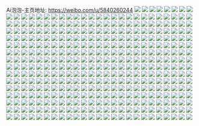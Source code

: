 Ai泡泡-主页地址: https://weibo.com/u/5840260244 
![](https://wx4.sinaimg.cn/mw2000/006nf8tSly1h8wlrrr74yj31mb2e1kjl.jpg) 
![](https://wx4.sinaimg.cn/mw2000/006nf8tSly1h8wlrtatrvj31rv2m8x6p.jpg) 
![](https://wx4.sinaimg.cn/mw2000/006nf8tSly1h8rzp11r2pj31o0280hdt.jpg) 
![](https://wx4.sinaimg.cn/mw2000/006nf8tSly1h8iraa8rf6j30wi1ychdt.jpg) 
![](https://wx4.sinaimg.cn/mw2000/006nf8tSly1h80bb6ttcaj31qk2beqv6.jpg) 
![](https://wx4.sinaimg.cn/mw2000/006nf8tSly1h80bb902njj31jp2294qq.jpg) 
![](https://wx4.sinaimg.cn/mw2000/006nf8tSly1h80bbc5yihj324n2u7npf.jpg) 
![](https://wx4.sinaimg.cn/mw2000/006nf8tSly1h80bb4vbxfj32112111ky.jpg) 
![](https://wx4.sinaimg.cn/mw2000/006nf8tSly1h7s2vwytl9j321i2qqnpe.jpg) 
![](https://wx4.sinaimg.cn/mw2000/006nf8tSly1h7s2vvz973j321m2q6kjm.jpg) 
![](https://wx4.sinaimg.cn/mw2000/006nf8tSly1h7s2vxhpn5j319t1n6kdc.jpg) 
![](https://wx4.sinaimg.cn/mw2000/006nf8tSly1h7s2vz5eajj324p2u9e82.jpg) 
![](https://wx4.sinaimg.cn/mw2000/006nf8tSly1h7ou1ldwg4j31yg2mkb2a.jpg) 
![](https://wx4.sinaimg.cn/mw2000/006nf8tSly1h7ou1mfrs5j31wm2jihdu.jpg) 
![](https://wx4.sinaimg.cn/mw2000/006nf8tSly1h76etsnmm4j323z2uqdri.jpg) 
![](https://wx4.sinaimg.cn/mw2000/006nf8tSly1h76ettixgpj322n2sgqaz.jpg) 
![](https://wx4.sinaimg.cn/mw2000/006nf8tSly1h76etrkragj32532vu1kz.jpg) 
![](https://wx4.sinaimg.cn/mw2000/006nf8tSly1h76etv7rcej32by33snpd.jpg) 
![](https://wx4.sinaimg.cn/mw2000/006nf8tSly1h76etwujtsj31o0280aiw.jpg) 
![](https://wx4.sinaimg.cn/mw2000/006nf8tSly1h76etxwksfj324m2vx7fo.jpg) 
![](https://wx4.sinaimg.cn/mw2000/006nf8tSly1h76etyll66j31oy286do5.jpg) 
![](https://wx4.sinaimg.cn/mw2000/006nf8tSly1h76eu08gtdj32c034lkjl.jpg) 
![](https://wx4.sinaimg.cn/mw2000/006nf8tSly1h6kdw79qluj31x42k5npd.jpg) 
![](https://wx4.sinaimg.cn/mw2000/006nf8tSly1h6kdw6ljx4j32052o7npd.jpg) 
![](https://wx4.sinaimg.cn/mw2000/006nf8tSly1h6c01neszaj31v82hnhdu.jpg) 
![](https://wx4.sinaimg.cn/mw2000/006nf8tSly1h6c01qa4e1j32152q54qr.jpg) 
![](https://wx4.sinaimg.cn/mw2000/006nf8tSly1h6c01swtscj327o2y8q9y.jpg) 
![](https://wx4.sinaimg.cn/mw2000/006nf8tSly1h6c01rwmo5j31r82cuajf.jpg) 
![](https://wx4.sinaimg.cn/mw2000/006nf8tSly1h6c01o9pzvj32c02c07wi.jpg) 
![](https://wx4.sinaimg.cn/mw2000/006nf8tSly1h6apgnc8mcj324w2uie83.jpg) 
![](https://wx4.sinaimg.cn/mw2000/006nf8tSly1h6apgqpwkxj32c0340x6r.jpg) 
![](https://wx4.sinaimg.cn/mw2000/006nf8tSly1h6apgsav2yj31xw2l7npe.jpg) 
![](https://wx4.sinaimg.cn/mw2000/006nf8tSly1h6apguobzyj31n626wqv5.jpg) 
![](https://wx4.sinaimg.cn/mw2000/006nf8tSly1h6apgvlg0pj31vm2i6dnh.jpg) 
![](https://wx4.sinaimg.cn/mw2000/006nf8tSly1h631sg889xj31oi28oe81.jpg) 
![](https://wx4.sinaimg.cn/mw2000/006nf8tSly1h631shdaluj31es1vpnob.jpg) 
![](https://wx4.sinaimg.cn/mw2000/006nf8tSly1h631siriukj31fz1xb7wh.jpg) 
![](https://wx4.sinaimg.cn/mw2000/006nf8tSly1h631sjwrm2j30wm16yk36.jpg) 
![](https://wx4.sinaimg.cn/mw2000/006nf8tSly1h631skw61qj311p1dntoj.jpg) 
![](https://wx4.sinaimg.cn/mw2000/006nf8tSly1h631slm6qhj31da1swnnn.jpg) 
![](https://wx4.sinaimg.cn/mw2000/006nf8tSly1h5tbcppq35j327d2xs1ky.jpg) 
![](https://wx4.sinaimg.cn/mw2000/006nf8tSly1h5tbcrxsrbj32472tmx6p.jpg) 
![](https://wx4.sinaimg.cn/mw2000/006nf8tSly1h5tbcnccu0j31m625j4qp.jpg) 
![](https://wx4.sinaimg.cn/mw2000/006nf8tSly1h5tbctim0sj31x52l4b29.jpg) 
![](https://wx4.sinaimg.cn/mw2000/006nf8tSly1h5tbdmh8b7j30wi0t6483.jpg) 
![](https://wx4.sinaimg.cn/mw2000/006nf8tSly1h5tbcuxsutj31my27a1kx.jpg) 
![](https://wx4.sinaimg.cn/mw2000/006nf8tSly1h5tbde7tczj31yq2mb7wk.jpg) 
![](https://wx4.sinaimg.cn/mw2000/006nf8tSly1h5tbdidlutj32c03407wj.jpg) 
![](https://wx4.sinaimg.cn/mw2000/006nf8tSly1h5tbdlovanj31wa2jl7wi.jpg) 
![](https://wx4.sinaimg.cn/mw2000/006nf8tSly1h5mhg21hpwj31l424gqv5.jpg) 
![](https://wx4.sinaimg.cn/mw2000/006nf8tSly1h5mhg39kezj31hg1zahdt.jpg) 
![](https://wx4.sinaimg.cn/mw2000/006nf8tSly1h5mhg4ek7tj31p229fx6p.jpg) 
![](https://wx4.sinaimg.cn/mw2000/006nf8tSly1h5mhg89l6pj31mh25z4qq.jpg) 
![](https://wx4.sinaimg.cn/mw2000/006nf8tSly1h5mhg979b5j31bc1r44pu.jpg) 
![](https://wx4.sinaimg.cn/mw2000/006nf8tSly1h5mhg0lbyjj31ke2374qp.jpg) 
![](https://wx4.sinaimg.cn/mw2000/006nf8tSly1h51npxduclj324o2u7npf.jpg) 
![](https://wx4.sinaimg.cn/mw2000/006nf8tSly1h51npyu24sj32812ype83.jpg) 
![](https://wx4.sinaimg.cn/mw2000/006nf8tSly1h51npzl2v3j32c03401ky.jpg) 
![](https://wx4.sinaimg.cn/mw2000/006nf8tSly1h51nq0iza0j326j2wpe82.jpg) 
![](https://wx4.sinaimg.cn/mw2000/006nf8tSly1h51nq14xf5j31qf2b8e81.jpg) 
![](https://wx4.sinaimg.cn/mw2000/006nf8tSly1h51nq5y935j30ty13ydoh.jpg) 
![](https://wx4.sinaimg.cn/mw2000/006nf8tSly1h51npvp1emj32au340x6t.jpg) 
![](https://wx4.sinaimg.cn/mw2000/006nf8tSly1h51nq2oww2j31gv1yhe81.jpg) 
![](https://wx4.sinaimg.cn/mw2000/006nf8tSly1h51nq54j23j31zi2ot7wk.jpg) 
![](https://wx4.sinaimg.cn/mw2000/006nf8tSly1h4w9enayxbj31k122qh45.jpg) 
![](https://wx4.sinaimg.cn/mw2000/006nf8tSly1h4w9eo03yoj31nf278qv5.jpg) 
![](https://wx4.sinaimg.cn/mw2000/006nf8tSly1h4w9emw3oxj30l20s3doa.jpg) 
![](https://wx4.sinaimg.cn/mw2000/006nf8tSly1h4w9eove6mj31nh27b1ky.jpg) 
![](https://wx4.sinaimg.cn/mw2000/006nf8tSly1h4w9epx4fxj31li24ox6p.jpg) 
![](https://wx4.sinaimg.cn/mw2000/006nf8tSly1h4w9eqmvlaj31sc2dse81.jpg) 
![](https://wx4.sinaimg.cn/mw2000/006nf8tSly1h4pg38vv1zj31o0280x6q.jpg) 
![](https://wx4.sinaimg.cn/mw2000/006nf8tSly1h4mnqz9rqtj321s2qd4qr.jpg) 
![](https://wx4.sinaimg.cn/mw2000/006nf8tSly1h4mnr2gg16j31y02lcnpf.jpg) 
![](https://wx4.sinaimg.cn/mw2000/006nf8tSly1h4mnr6pi7vj323e2sj4qs.jpg) 
![](https://wx4.sinaimg.cn/mw2000/006nf8tSly1h4mnr8ysalj31ry2d91ky.jpg) 
![](https://wx4.sinaimg.cn/mw2000/006nf8tSly1h4g2718gyqj31mk262x6p.jpg) 
![](https://wx4.sinaimg.cn/mw2000/006nf8tSly1h45i5q0eifj31wm2jib2a.jpg) 
![](https://wx4.sinaimg.cn/mw2000/006nf8tSly1h3si2c1561j31ws2jpx6q.jpg) 
![](https://wx4.sinaimg.cn/mw2000/006nf8tSly1h3si2dj6n7j31wh2jbu0y.jpg) 
![](https://wx4.sinaimg.cn/mw2000/006nf8tSly1h3si2eog57j31q02aoe82.jpg) 
![](https://wx4.sinaimg.cn/mw2000/006nf8tSly1h3p5p33vqij316o1kw7wh.jpg) 
![](https://wx4.sinaimg.cn/mw2000/006nf8tSly1h3p5p414a5j316o1kwb0u.jpg) 
![](https://wx4.sinaimg.cn/mw2000/006nf8tSly1h2fz7gp54jj31sc2ds7wi.jpg) 
![](https://wx4.sinaimg.cn/mw2000/006nf8tSly1h2fz7fprmdj31ym2m51ky.jpg) 
![](https://wx4.sinaimg.cn/mw2000/006nf8tSly1h2fz7hwy0aj31xb2kfx6q.jpg) 
![](https://wx4.sinaimg.cn/mw2000/006nf8tSly1h2fz7k4mpzj31z32msnpe.jpg) 
![](https://wx4.sinaimg.cn/mw2000/006nf8tSly1h2fz7npzdhj327d2xte82.jpg) 
![](https://wx4.sinaimg.cn/mw2000/006nf8tSly1h2fz7kmo7ij313z1hae5g.jpg) 
![](https://wx4.sinaimg.cn/mw2000/006nf8tSly1h2fz7l6df6j31at1qf7wh.jpg) 
![](https://wx4.sinaimg.cn/mw2000/006nf8tSly1h2fz7lzmbcj31yh2miqv6.jpg) 
![](https://wx4.sinaimg.cn/mw2000/006nf8tSly1h2fz7mun12j31py2ale82.jpg) 
![](https://wx4.sinaimg.cn/mw2000/006nf8tSly1h1vmy65grdj31uv2h6kjl.jpg) 
![](https://wx4.sinaimg.cn/mw2000/006nf8tSly1h1omi653pxj31mn2671kx.jpg) 
![](https://wx4.sinaimg.cn/mw2000/006nf8tSly1h1omi6ot0zj31ii20o1kx.jpg) 
![](https://wx4.sinaimg.cn/mw2000/006nf8tSly1h1omi79w1qj31jo2271kx.jpg) 
![](https://wx4.sinaimg.cn/mw2000/006nf8tSly1h1omi7wvvxj31mk2637wh.jpg) 
![](https://wx4.sinaimg.cn/mw2000/006nf8tSly1h13heejlndj31g61xle81.jpg) 
![](https://wx4.sinaimg.cn/mw2000/006nf8tSly1h13hedyjoej31if20jnpd.jpg) 
![](https://wx4.sinaimg.cn/mw2000/006nf8tSly1h13hef7266j31ru2d44qq.jpg) 
![](https://wx4.sinaimg.cn/mw2000/006nf8tSly1h13hefobf8j31i820akjl.jpg) 
![](https://wx4.sinaimg.cn/mw2000/006nf8tSly1h10j6rz611j317p1rr7wh.jpg) 
![](https://wx4.sinaimg.cn/mw2000/006nf8tSly1h10j6sj6w3j311t1efwul.jpg) 
![](https://wx4.sinaimg.cn/mw2000/006nf8tSly1h10j6t8ayjj31ic20gu0x.jpg) 
![](https://wx4.sinaimg.cn/mw2000/006nf8tSly1h0q4cxpxzsj32c0340qv7.jpg) 
![](https://wx4.sinaimg.cn/mw2000/006nf8tSly1h0pniwuturj30u0140wph.jpg) 
![](https://wx4.sinaimg.cn/mw2000/006nf8tSly1h09qvyiouwj31xd2khqv6.jpg) 
![](https://wx4.sinaimg.cn/mw2000/006nf8tSly1h09qvztgnbj31w72ix7wi.jpg) 
![](https://wx4.sinaimg.cn/mw2000/006nf8tSly1h09qw0v0gvj31yk2m3kjm.jpg) 
![](https://wx4.sinaimg.cn/mw2000/006nf8tSly1h09qw2og2bj31q82ayx6p.jpg) 
![](https://wx4.sinaimg.cn/mw2000/006nf8tSly1h09qvxf4m0j311u1eg4ed.jpg) 
![](https://wx4.sinaimg.cn/mw2000/006nf8tSly1h09qw3s2vgj315q1jnnjw.jpg) 
![](https://wx4.sinaimg.cn/mw2000/006nf8tSly1h09qw4uny6j31wp2jlb2a.jpg) 
![](https://wx4.sinaimg.cn/mw2000/006nf8tSly1h09qw5q8i2j31qy2bx1ky.jpg) 
![](https://wx4.sinaimg.cn/mw2000/006nf8tSly1h09qw6rx9bj321s21s1ky.jpg) 
![](https://wx4.sinaimg.cn/mw2000/006nf8tSly1h096nr12wfj31md25te82.jpg) 
![](https://wx4.sinaimg.cn/mw2000/006nf8tSly1h096nodu5nj31py2alu0y.jpg) 
![](https://wx4.sinaimg.cn/mw2000/006nf8tSly1gzeg4p9zujj31ke24okjm.jpg) 
![](https://wx4.sinaimg.cn/mw2000/006nf8tSly1gzeg4qwdu5j31vd2ht7wj.jpg) 
![](https://wx4.sinaimg.cn/mw2000/006nf8tSly1gzeg4okcj0j31dc1ttnpd.jpg) 
![](https://wx4.sinaimg.cn/mw2000/006nf8tSly1gzeg4rwuyij31t52evnpe.jpg) 
![](https://wx4.sinaimg.cn/mw2000/006nf8tSly1gzeg4zq6w1j304a04a0jm.jpg) 
![](https://wx4.sinaimg.cn/mw2000/006nf8tSly1gzeg4tnqzbj320q2oz4qr.jpg) 
![](https://wx4.sinaimg.cn/mw2000/006nf8tSly1gzeg4vnphgj31zm2obnpf.jpg) 
![](https://wx4.sinaimg.cn/mw2000/006nf8tSly1gzeg4xdb62j31yu2mgb2b.jpg) 
![](https://wx4.sinaimg.cn/mw2000/006nf8tSly1gzeg4ywubpj31o0280kjm.jpg) 
![](https://wx4.sinaimg.cn/mw2000/006nf8tSly1gyy89fli8bj31ig20lhdt.jpg) 
![](https://wx4.sinaimg.cn/mw2000/006nf8tSly1gyy89ggg96j31hf1z81ky.jpg) 
![](https://wx4.sinaimg.cn/mw2000/006nf8tSly1gyy89hsev3j31ze2nvkjn.jpg) 
![](https://wx4.sinaimg.cn/mw2000/006nf8tSly1gyy89evvcij31uq2fne82.jpg) 
![](https://wx4.sinaimg.cn/mw2000/006nf8tSly1gyrirtiy8cj31o728aqv6.jpg) 
![](https://wx4.sinaimg.cn/mw2000/006nf8tSly1gyrirvb0tdj31p529ju0y.jpg) 
![](https://wx4.sinaimg.cn/mw2000/006nf8tSly1gyrirrt204j315o1qie81.jpg) 
![](https://wx4.sinaimg.cn/mw2000/006nf8tSly1gyrirwfd4bj32c03401kz.jpg) 
![](https://wx4.sinaimg.cn/mw2000/006nf8tSly1gyfilayl2vj32c0340hdw.jpg) 
![](https://wx4.sinaimg.cn/mw2000/006nf8tSly1gyfilcyrx1j32c0340qv8.jpg) 
![](https://wx4.sinaimg.cn/mw2000/006nf8tSly1gyfildq4ubj30sg16oh67.jpg) 
![](https://wx4.sinaimg.cn/mw2000/006nf8tSly1gyfileofe4j31uv2j5hdu.jpg) 
![](https://wx4.sinaimg.cn/mw2000/006nf8tSly1gyfilfya73j32c0340hdv.jpg) 
![](https://wx4.sinaimg.cn/mw2000/006nf8tSly1gyfilgw9euj315o1yse81.jpg) 
![](https://wx4.sinaimg.cn/mw2000/006nf8tSly1gydlp2mgx0j320n2ovqv6.jpg) 
![](https://wx4.sinaimg.cn/mw2000/006nf8tSly1gydlp1ksh5j32c03404qs.jpg) 
![](https://wx4.sinaimg.cn/mw2000/006nf8tSly1gydlp3x4vjj32c0340x6r.jpg) 
![](https://wx4.sinaimg.cn/mw2000/006nf8tSly1gydlp6cx1wj32c0340u12.jpg) 
![](https://wx4.sinaimg.cn/mw2000/006nf8tSly1gydlp7d8yyj31qg2b9e82.jpg) 
![](https://wx4.sinaimg.cn/mw2000/006nf8tSly1gydlp8oom8j31nn27jb2a.jpg) 
![](https://wx4.sinaimg.cn/mw2000/006nf8tSly1gycfjhz0d2j31o0280x6p.jpg) 
![](https://wx4.sinaimg.cn/mw2000/006nf8tSly1gycfjkd5zbj31q22arhdu.jpg) 
![](https://wx4.sinaimg.cn/mw2000/006nf8tSly1gycfjltqw8j31av1qh1kx.jpg) 
![](https://wx4.sinaimg.cn/mw2000/006nf8tSly1gycfjn5ddcj321w2qix6p.jpg) 
![](https://wx4.sinaimg.cn/mw2000/006nf8tSly1gycfjs1a1pj30wi1yce81.jpg) 
![](https://wx4.sinaimg.cn/mw2000/006nf8tSly1gycfjfc88kj3257257kjl.jpg) 
![](https://wx4.sinaimg.cn/mw2000/006nf8tSly1gycfjp61cxj32c0340qv6.jpg) 
![](https://wx4.sinaimg.cn/mw2000/006nf8tSly1gycfjt5y6qj32192po4qq.jpg) 
![](https://wx4.sinaimg.cn/mw2000/006nf8tSly1gycfjv0r64j32c0340b2c.jpg) 
![](https://wx4.sinaimg.cn/mw2000/006nf8tSly1gx38x2dsvrj31zo2oix6p.jpg) 
![](https://wx4.sinaimg.cn/mw2000/006nf8tSly1gx38x49p87j31vg2j7qv6.jpg) 
![](https://wx4.sinaimg.cn/mw2000/006nf8tSly1gx38x5xxynj31yc2mvhdu.jpg) 
![](https://wx4.sinaimg.cn/mw2000/006nf8tSly1gx38x9off0j322q2spe82.jpg) 
![](https://wx4.sinaimg.cn/mw2000/006nf8tSly1gx38x82zixj324u2ugu0y.jpg) 
![](https://wx4.sinaimg.cn/mw2000/006nf8tSly1gx38xctadjj31ro2cu7wi.jpg) 
![](https://wx4.sinaimg.cn/mw2000/006nf8tSly1gx38xejamlj325s2wgu0y.jpg) 
![](https://wx4.sinaimg.cn/mw2000/006nf8tSly1gx38xi0q56j32042pmx6r.jpg) 
![](https://wx4.sinaimg.cn/mw2000/006nf8tSly1gx38xlrz3xj324s2vmu0z.jpg) 
![](https://wx4.sinaimg.cn/mw2000/006nf8tSly1gvx8ai466fj325o2vkkjn.jpg) 
![](https://wx4.sinaimg.cn/mw2000/006nf8tSly1gvurkhln2uj316a1kdkjl.jpg) 
![](https://wx4.sinaimg.cn/mw2000/006nf8tSly1gvurkie3ipj31ar1qcnpd.jpg) 
![](https://wx4.sinaimg.cn/mw2000/006nf8tSly1gvurkj97g4j31q92b0b2b.jpg) 
![](https://wx4.sinaimg.cn/mw2000/006nf8tSly1gvurkkfqeuj32c0340npf.jpg) 
![](https://wx4.sinaimg.cn/mw2000/006nf8tSly1gvurklat63j31fv1x54qq.jpg) 
![](https://wx4.sinaimg.cn/mw2000/006nf8tSly1gvurkh1vafj31vh2j6x6q.jpg) 
![](https://wx4.sinaimg.cn/mw2000/006nf8tSly1gvm5roa9qij62c0340hdv02.jpg) 
![](https://wx4.sinaimg.cn/mw2000/006nf8tSly1gvm5rj0i70j62be3404qr02.jpg) 
![](https://wx4.sinaimg.cn/mw2000/006nf8tSly1gvm5rqqastj61g51y81kx02.jpg) 
![](https://wx4.sinaimg.cn/mw2000/006nf8tSly1gvm5rsi2j1j31um2hkx6p.jpg) 
![](https://wx4.sinaimg.cn/mw2000/006nf8tSly1gvm5ruuo1bj62b0340kjm02.jpg) 
![](https://wx4.sinaimg.cn/mw2000/006nf8tSly1gvm5rxg22ij62c0340kjm02.jpg) 
![](https://wx4.sinaimg.cn/mw2000/006nf8tSly1gvm5ryz9w4j61e61vbty702.jpg) 
![](https://wx4.sinaimg.cn/mw2000/006nf8tSly1gvm5s0rod3j31v72ibu0x.jpg) 
![](https://wx4.sinaimg.cn/mw2000/006nf8tSly1gvm5s3pvh0j620z2q4kjm02.jpg) 
![](https://wx4.sinaimg.cn/mw2000/006nf8tSly1guplwldxccj61uf2g94qq02.jpg) 
![](https://wx4.sinaimg.cn/mw2000/006nf8tSly1guplwk7hkyj61sc2dsx6q02.jpg) 
![](https://wx4.sinaimg.cn/mw2000/006nf8tSly1guplwn0w45j61sc2dsu0y02.jpg) 
![](https://wx4.sinaimg.cn/mw2000/006nf8tSly1guplwot2swj62c0340npg02.jpg) 
![](https://wx4.sinaimg.cn/mw2000/006nf8tSly1guplwrgqnsj62c0340kjo02.jpg) 
![](https://wx4.sinaimg.cn/mw2000/006nf8tSly1guplwu19uaj62c03404qs02.jpg) 
![](https://wx4.sinaimg.cn/mw2000/006nf8tSly1guplwvjqo5j63402c0hdw02.jpg) 
![](https://wx4.sinaimg.cn/mw2000/006nf8tSly1guplwwq3qyj62c02c04qr02.jpg) 
![](https://wx4.sinaimg.cn/mw2000/006nf8tSly1guplwslk3pj60xc2exhdt02.jpg) 
![](https://wx4.sinaimg.cn/mw2000/006nf8tSly1gu6041ihngj620t2p3u0z02.jpg) 
![](https://wx4.sinaimg.cn/mw2000/006nf8tSly1gu6046kq62j620s2pt4qr02.jpg) 
![](https://wx4.sinaimg.cn/mw2000/006nf8tSly1gu603x6ay3j62be340hdv02.jpg) 
![](https://wx4.sinaimg.cn/mw2000/006nf8tSly1gu6048ae3pj615o1qihdt02.jpg) 
![](https://wx4.sinaimg.cn/mw2000/006nf8tSly1gu604aouc0j62c034okjn02.jpg) 
![](https://wx4.sinaimg.cn/mw2000/006nf8tSly1gu604egeeuj60uk7ftqv702.jpg) 
![](https://wx4.sinaimg.cn/mw2000/006nf8tSly1gu2p4rx2raj32c0340b2c.jpg) 
![](https://wx4.sinaimg.cn/mw2000/006nf8tSly1gu2p4yc89ej62c0340hdw02.jpg) 
![](https://wx4.sinaimg.cn/mw2000/006nf8tSly1gu2p4me36yj60wh17ak5p02.jpg) 
![](https://wx4.sinaimg.cn/mw2000/006nf8tSly1gu2p5488xkj62c0340e8402.jpg) 
![](https://wx4.sinaimg.cn/mw2000/006nf8tSly1gsm9n2bffdj31o0280u0x.jpg) 
![](https://wx4.sinaimg.cn/mw2000/006nf8tSly1gsm9ndz9r0j32c0340b2d.jpg) 
![](https://wx4.sinaimg.cn/mw2000/006nf8tSly1gsm9mwywpcj31sc2ds7wj.jpg) 
![](https://wx4.sinaimg.cn/mw2000/006nf8tSly1gsl20zi8u6j31zx2ofhdv.jpg) 
![](https://wx4.sinaimg.cn/mw2000/006nf8tSly1gsl211swv8j324x2v2b2b.jpg) 
![](https://wx4.sinaimg.cn/mw2000/006nf8tSly1gsl2150n73j31ys2mu1kz.jpg) 
![](https://wx4.sinaimg.cn/mw2000/006nf8tSly1gsl20wbs79j31ru2eb1ky.jpg) 
![](https://wx4.sinaimg.cn/mw2000/006nf8tSly1gsl21ak6olj61oo29qhdu02.jpg) 
![](https://wx4.sinaimg.cn/mw2000/006nf8tSly1gsl21coilgj32c0340qv8.jpg) 
![](https://wx4.sinaimg.cn/mw2000/006nf8tSly1gsl21ftp8zj31uy2ha4qr.jpg) 
![](https://wx4.sinaimg.cn/mw2000/006nf8tSly1gsl218lx1uj323x2t84qr.jpg) 
![](https://wx4.sinaimg.cn/mw2000/006nf8tSly1gsl21h4gfrj30rs46dx6p.jpg) 
![](https://wx4.sinaimg.cn/mw2000/006nf8tSly1gsah2outooj31yx2mku0z.jpg) 
![](https://wx4.sinaimg.cn/mw2000/006nf8tSly1gsah2qzyd9j31wp2jl4qx.jpg) 
![](https://wx4.sinaimg.cn/mw2000/006nf8tSly1gsah2sk4y1j32c0340x6s.jpg) 
![](https://wx4.sinaimg.cn/mw2000/006nf8tSly1gsah2v5hmoj32c0340u10.jpg) 
![](https://wx4.sinaimg.cn/mw2000/006nf8tSly1gsah2ls663j32c0340e89.jpg) 
![](https://wx4.sinaimg.cn/mw2000/006nf8tSly1gs9sxr8jwsj333y1cikjl.jpg) 
![](https://wx4.sinaimg.cn/mw2000/006nf8tSly1gs8bzoegt5j33402c0kjm.jpg) 
![](https://wx4.sinaimg.cn/mw2000/006nf8tSly1grx84zl99oj32c034px6z.jpg) 
![](https://wx4.sinaimg.cn/mw2000/006nf8tSly1grwhgtiupoj31sc2dskjq.jpg) 
![](https://wx4.sinaimg.cn/mw2000/006nf8tSly1grwhgpg2itj31sc2dshdz.jpg) 
![](https://wx4.sinaimg.cn/mw2000/006nf8tSly1grwhgxm5ajj61nn27je8702.jpg) 
![](https://wx4.sinaimg.cn/mw2000/006nf8tSly1grwhh3g9b7j32c0340npm.jpg) 
![](https://wx4.sinaimg.cn/mw2000/006nf8tSly1gr3y3g2kvnj31zu2nt4qr.jpg) 
![](https://wx4.sinaimg.cn/mw2000/006nf8tSly1gr3y3gznmgj32c03404qr.jpg) 
![](https://wx4.sinaimg.cn/mw2000/006nf8tSly1gr3y3jd5t9j32c0340u16.jpg) 
![](https://wx4.sinaimg.cn/mw2000/006nf8tSly1gr3y3ke95bj31sg2ds7wi.jpg) 
![](https://wx4.sinaimg.cn/mw2000/006nf8tSly1gr3y3mi4x6j31sg2dsu11.jpg) 
![](https://wx4.sinaimg.cn/mw2000/006nf8tSly1gr3y3p8hfcj32c0340kjz.jpg) 
![](https://wx4.sinaimg.cn/mw2000/006nf8tSly1gr3y3swsjuj32c0340b2j.jpg) 
![](https://wx4.sinaimg.cn/mw2000/006nf8tSly1gr3y3wxi5uj32c0340b2k.jpg) 
![](https://wx4.sinaimg.cn/mw2000/006nf8tSly1gr3y3ezjpfj31sg2dsqva.jpg) 
![](https://wx4.sinaimg.cn/mw2000/006nf8tSly1gqvlrofm96j32c03404qz.jpg) 
![](https://wx4.sinaimg.cn/mw2000/006nf8tSly1gqvlrqf4f4j62c03407wp02.jpg) 
![](https://wx4.sinaimg.cn/mw2000/006nf8tSly1gqvlrrtosmj32c0340u11.jpg) 
![](https://wx4.sinaimg.cn/mw2000/006nf8tSly1gqvlrupu58j31sg2dsnpi.jpg) 
![](https://wx4.sinaimg.cn/mw2000/006nf8tSly1gqvlrvsratj32c0340e83.jpg) 
![](https://wx4.sinaimg.cn/mw2000/006nf8tSly1gqvlry49gbj32c03401la.jpg) 
![](https://wx4.sinaimg.cn/mw2000/006nf8tSly1gqvlrlous5j32c0340he2.jpg) 
![](https://wx4.sinaimg.cn/mw2000/006nf8tSly1gqvlrzrmo4j32c0340e87.jpg) 
![](https://wx4.sinaimg.cn/mw2000/006nf8tSly1gqvls0rb7vj32c02c01ky.jpg) 
![](https://wx4.sinaimg.cn/mw2000/006nf8tSly1gqtk7gewj1j32c0340qvf.jpg) 
![](https://wx4.sinaimg.cn/mw2000/006nf8tSly1gqtk7mkd8fj31o02804qu.jpg) 
![](https://wx4.sinaimg.cn/mw2000/006nf8tSly1gqtk7oyiz3j61o02804qt02.jpg) 
![](https://wx4.sinaimg.cn/mw2000/006nf8tSly1gqtk7scfcmj32c03404qx.jpg) 
![](https://wx4.sinaimg.cn/mw2000/006nf8tSly1gqtk7v2sxxj32c1340x6q.jpg) 
![](https://wx4.sinaimg.cn/mw2000/006nf8tSly1gqtk7yt3b0j320z2pbhdz.jpg) 
![](https://wx4.sinaimg.cn/mw2000/006nf8tSly1gqtk9kpf82j32c1340kjx.jpg) 
![](https://wx4.sinaimg.cn/mw2000/006nf8tSly1gqtk9rguxaj32c0340x6z.jpg) 
![](https://wx4.sinaimg.cn/mw2000/006nf8tSly1gqtk7833frj32c03404qz.jpg) 
![](https://wx4.sinaimg.cn/mw2000/006nf8tSly1gqtk9zi20wj32c0340kjv.jpg) 
![](https://wx4.sinaimg.cn/mw2000/006nf8tSly1gqosm97n9jj32c02c01ky.jpg) 
![](https://wx4.sinaimg.cn/mw2000/006nf8tSly1gqc4p2vj2oj32c03401l0.jpg) 
![](https://wx4.sinaimg.cn/mw2000/006nf8tSly1gqc4phtdq2j32c0340he5.jpg) 
![](https://wx4.sinaimg.cn/mw2000/006nf8tSly1gqc4ps30h9j32c03401la.jpg) 
![](https://wx4.sinaimg.cn/mw2000/006nf8tSly1gqc4ox65z8j31sj2e1b2h.jpg) 
![](https://wx4.sinaimg.cn/mw2000/006nf8tSly1gqc4pzsqkvj31t92ft7wq.jpg) 
![](https://wx4.sinaimg.cn/mw2000/006nf8tSly1gqc4q3en09j32c0340hdv.jpg) 
![](https://wx4.sinaimg.cn/mw2000/006nf8tSly1gpcjxpkcxkj32c0340qvf.jpg) 
![](https://wx4.sinaimg.cn/mw2000/006nf8tSly1gpcjxuspf2j32c0340kjn.jpg) 
![](https://wx4.sinaimg.cn/mw2000/006nf8tSly1gpcjxz4fnnj32c0340e8e.jpg) 
![](https://wx4.sinaimg.cn/mw2000/006nf8tSly1gpcjy2llsoj32c0340he6.jpg) 
![](https://wx4.sinaimg.cn/mw2000/006nf8tSly1gpcjy4qbo8j32ds1sge86.jpg) 
![](https://wx4.sinaimg.cn/mw2000/006nf8tSly1gpcjymesvnj32c0340b2e.jpg) 
![](https://wx4.sinaimg.cn/mw2000/006nf8tSly1go9d7onh3wj32c0340x6p.jpg) 
![](https://wx4.sinaimg.cn/mw2000/006nf8tSly1go9d7rfzygj32c03407wi.jpg) 
![](https://wx4.sinaimg.cn/mw2000/006nf8tSly1go9d7smrtlj32c03404qq.jpg) 
![](https://wx4.sinaimg.cn/mw2000/006nf8tSly1go9d7u1e4vj32c0340qv6.jpg) 
![](https://wx4.sinaimg.cn/mw2000/006nf8tSly1go9d7n6nm7j32c0340hdv.jpg) 
![](https://wx4.sinaimg.cn/mw2000/006nf8tSly1go9d7v9agyj31sg2dse81.jpg) 
![](https://wx4.sinaimg.cn/mw2000/006nf8tSly1gnrz6sf2bpj32c0340kjn.jpg) 
![](https://wx4.sinaimg.cn/mw2000/006nf8tSly1gnrz6qwdr9j32c03407wj.jpg) 
![](https://wx4.sinaimg.cn/mw2000/006nf8tSly1gnh7e8q9jgj30rs87wx6r.jpg) 
![](https://wx4.sinaimg.cn/mw2000/006nf8tSly1gng2w6j92uj31o02804qq.jpg) 
![](https://wx4.sinaimg.cn/mw2000/006nf8tSly1gng2w7w9cvj31o0280qv6.jpg) 
![](https://wx4.sinaimg.cn/mw2000/006nf8tSly1gng2w8v4fdj31sg2ds1ky.jpg) 
![](https://wx4.sinaimg.cn/mw2000/006nf8tSly1gng2w5njsxj31sg2dsnpd.jpg) 
![](https://wx4.sinaimg.cn/mw2000/006nf8tSly1gng2wbd7qij32c034ru10.jpg) 
![](https://wx4.sinaimg.cn/mw2000/006nf8tSly1gng2wdlhosj31o0280qv6.jpg) 
![](https://wx4.sinaimg.cn/mw2000/006nf8tSly1gn7501vplvj32c0340e83.jpg) 
![](https://wx4.sinaimg.cn/mw2000/006nf8tSly1gn7504gi8oj32c0340kjn.jpg) 
![](https://wx4.sinaimg.cn/mw2000/006nf8tSly1gn7505b6dqj32c034f1kz.jpg) 
![](https://wx4.sinaimg.cn/mw2000/006nf8tSly1gn75063j52j32b4340npd.jpg) 
![](https://wx4.sinaimg.cn/mw2000/006nf8tSly1gn75079qslj32c035b1ky.jpg) 
![](https://wx4.sinaimg.cn/mw2000/006nf8tSly1gn7500hlcwj32c0340u0y.jpg) 
![](https://wx4.sinaimg.cn/mw2000/006nf8tSly1gmjzpsln4gj32c0340x6p.jpg) 
![](https://wx4.sinaimg.cn/mw2000/006nf8tSly1gmjzpuez48j32c0340hdu.jpg) 
![](https://wx4.sinaimg.cn/mw2000/006nf8tSly1gmjzprkss0j32c0340x6p.jpg) 
![](https://wx4.sinaimg.cn/mw2000/006nf8tSly1gm5wxo26j4j31sg2ds1kx.jpg) 
![](https://wx4.sinaimg.cn/mw2000/006nf8tSly1gm5wxoqmnqj31sg2ds1kx.jpg) 
![](https://wx4.sinaimg.cn/mw2000/006nf8tSly1gm5wxq5f92j31sg2dse81.jpg) 
![](https://wx4.sinaimg.cn/mw2000/006nf8tSly1gm5wxr0xd1j31sg2ds4qp.jpg) 
![](https://wx4.sinaimg.cn/mw2000/006nf8tSly1gm5wxs2q5qj32c0340qv5.jpg) 
![](https://wx4.sinaimg.cn/mw2000/006nf8tSly1gm5wxtaqg8j32c0340npd.jpg) 
![](https://wx4.sinaimg.cn/mw2000/006nf8tSly1gm5wxua4pxj31sg2dskjl.jpg) 
![](https://wx4.sinaimg.cn/mw2000/006nf8tSly1gm5wxvdckpj31sg2dskjl.jpg) 
![](https://wx4.sinaimg.cn/mw2000/006nf8tSly1gm5wxwboxxj32c0340x6p.jpg) 
![](https://wx4.sinaimg.cn/mw2000/006nf8tSly1gl701ylfqbj316o1kwe0k.jpg) 
![](https://wx4.sinaimg.cn/mw2000/006nf8tSly1gl701z4qidj316o1kw4h9.jpg) 
![](https://wx4.sinaimg.cn/mw2000/006nf8tSly1gl701zwoswj316o1kwqk5.jpg) 
![](https://wx4.sinaimg.cn/mw2000/006nf8tSly1gl7020c7gjj316o1kwtt8.jpg) 
![](https://wx4.sinaimg.cn/mw2000/006nf8tSly1gl7020qs3aj316a1kwwvb.jpg) 
![](https://wx4.sinaimg.cn/mw2000/006nf8tSly1gl70218nulj316c1kw7jg.jpg) 
![](https://wx4.sinaimg.cn/mw2000/006nf8tSly1gl7021qti2j31hi1kw4h3.jpg) 
![](https://wx4.sinaimg.cn/mw2000/006nf8tSly1gl70225pg8j316o1kwwvg.jpg) 
![](https://wx4.sinaimg.cn/mw2000/006nf8tSly1gl7022mxmyj316o1kw4g2.jpg) 
![](https://wx4.sinaimg.cn/mw2000/006nf8tSly1gl70239xz9j316o1kw4fs.jpg) 
![](https://wx4.sinaimg.cn/mw2000/006nf8tSly1gl0ec8bwppj31r0340b2a.jpg) 
![](https://wx4.sinaimg.cn/mw2000/006nf8tSly1gkbqxeux68j316o1kw7wh.jpg) 
![](https://wx4.sinaimg.cn/mw2000/006nf8tSly1gkbqxfo2k5j316o1kw4qp.jpg) 
![](https://wx4.sinaimg.cn/mw2000/006nf8tSly1gkbqxi2ls0j316o1kw1j0.jpg) 
![](https://wx4.sinaimg.cn/mw2000/006nf8tSly1gkbqxdvh0rj31661kw4qp.jpg) 
![](https://wx4.sinaimg.cn/mw2000/006nf8tSly1gkbqxge74nj31681kw4qp.jpg) 
![](https://wx4.sinaimg.cn/mw2000/006nf8tSly1gkbqxgvga6j316o1kwdy8.jpg) 
![](https://wx4.sinaimg.cn/mw2000/006nf8tSly1gkbqxhhintj31ax1kw1fu.jpg) 
![](https://wx4.sinaimg.cn/mw2000/006nf8tSly1gkbqxjbggbj32c0340e83.jpg) 
![](https://wx4.sinaimg.cn/mw2000/006nf8tSly1gkbqxjyc8cj30v915ok1i.jpg) 
![](https://wx4.sinaimg.cn/mw2000/006nf8tSly1gk2qjstfyhj31691kw7sw.jpg) 
![](https://wx4.sinaimg.cn/mw2000/006nf8tSly1gk2qjs3cjmj316o1kw1kx.jpg) 
![](https://wx4.sinaimg.cn/mw2000/006nf8tSly1gi833wasw2j315i1kwh2r.jpg) 
![](https://wx4.sinaimg.cn/mw2000/006nf8tSly1gi833x50jmj31611kwe0n.jpg) 
![](https://wx4.sinaimg.cn/mw2000/006nf8tSly1gi833yn65pj31681kwh6z.jpg) 
![](https://wx4.sinaimg.cn/mw2000/006nf8tSly1gi833vhyswj316o1kwe1u.jpg) 
![](https://wx4.sinaimg.cn/mw2000/006nf8tSly1gi833zaeotj316o1kwka8.jpg) 
![](https://wx4.sinaimg.cn/mw2000/006nf8tSly1gi833xvz3mj315s1kw7jk.jpg) 
![](https://wx4.sinaimg.cn/mw2000/006nf8tSly1gi8340k82kj31651kwh31.jpg) 
![](https://wx4.sinaimg.cn/mw2000/006nf8tSly1gi83429mwpj316o1kwqh7.jpg) 
![](https://wx4.sinaimg.cn/mw2000/006nf8tSly1gi834435kfj316o1kw4lq.jpg) 
![](https://wx4.sinaimg.cn/mw2000/006nf8tSly1ghbqb822hej316o1kwk9o.jpg) 
![](https://wx4.sinaimg.cn/mw2000/006nf8tSly1ghbqbenitij316o1kwqih.jpg) 
![](https://wx4.sinaimg.cn/mw2000/006nf8tSly1ghbqb33gayj315v1kwe81.jpg) 
![](https://wx4.sinaimg.cn/mw2000/006nf8tSly1ghbqbmrtfej315y1kwe81.jpg) 
![](https://wx4.sinaimg.cn/mw2000/006nf8tSly1ggxnh8kijkj316q16qk37.jpg) 
![](https://wx4.sinaimg.cn/mw2000/006nf8tSly1ggxnh9vh1mj31kw1kw4lh.jpg) 
![](https://wx4.sinaimg.cn/mw2000/006nf8tSly1ggbpcou7qlj316o1kwniq.jpg) 
![](https://wx4.sinaimg.cn/mw2000/006nf8tSly1ggbpcpgnksj31681kw14l.jpg) 
![](https://wx4.sinaimg.cn/mw2000/006nf8tSly1ggbpcq5zgpj31671kwwt3.jpg) 
![](https://wx4.sinaimg.cn/mw2000/006nf8tSly1ggbpcnk9rkj33402d81ky.jpg) 
![](https://wx4.sinaimg.cn/mw2000/006nf8tSly1gftajolxdmj316o1kub29.jpg) 
![](https://wx4.sinaimg.cn/mw2000/006nf8tSly1gfbqrlj07ej316q1kwnk5.jpg) 
![](https://wx4.sinaimg.cn/mw2000/006nf8tSly1gfbqs4a8gvj32c0354kjm.jpg) 
![](https://wx4.sinaimg.cn/mw2000/006nf8tSly1gfbqrdsjnmj32c03541kz.jpg) 
![](https://wx4.sinaimg.cn/mw2000/006nf8tSly1gf6s622by3j32c0340npf.jpg) 
![](https://wx4.sinaimg.cn/mw2000/006nf8tSly1gf6s63xgn5j32c03401kz.jpg) 
![](https://wx4.sinaimg.cn/mw2000/006nf8tSly1gf6s65qfkdj32c0340u0y.jpg) 
![](https://wx4.sinaimg.cn/mw2000/006nf8tSly1gf6s680x0sj32c035oqv8.jpg) 
![](https://wx4.sinaimg.cn/mw2000/006nf8tSly1gf6s6b4kxtj32c0350hdx.jpg) 
![](https://wx4.sinaimg.cn/mw2000/006nf8tSly1gf6s6dhm2tj32as340u0z.jpg) 
![](https://wx4.sinaimg.cn/mw2000/006nf8tSly1gegnp3ii5fj32c0340hdv.jpg) 
![](https://wx4.sinaimg.cn/mw2000/006nf8tSly1gegnp7lfsoj32c02c04qq.jpg) 
![](https://wx4.sinaimg.cn/mw2000/006nf8tSly1gegnpctu6ej32c0340e83.jpg) 
![](https://wx4.sinaimg.cn/mw2000/006nf8tSly1gegnow7313j316o1kw7wh.jpg) 
![](https://wx4.sinaimg.cn/mw2000/006nf8tSly1gegnpje34cj32c035ohdu.jpg) 
![](https://wx4.sinaimg.cn/mw2000/006nf8tSly1gegnpnyo6cj32c035kb2a.jpg) 
![](https://wx4.sinaimg.cn/mw2000/006nf8tSly1gegnpsxwy7j32c0364e82.jpg) 
![](https://wx4.sinaimg.cn/mw2000/006nf8tSly1gegnpx16qxj32c03401ky.jpg) 
![](https://wx4.sinaimg.cn/mw2000/006nf8tSly1gegnq7d7rej32b0340x6q.jpg) 
![](https://wx4.sinaimg.cn/mw2000/006nf8tSly1gcvrvyjj83j32c03407wi.jpg) 
![](https://wx4.sinaimg.cn/mw2000/006nf8tSly1gcvrvx3b0oj32c03401l1.jpg) 
![](https://wx4.sinaimg.cn/mw2000/006nf8tSly1gcvrw281zlj31o0280e81.jpg) 
![](https://wx4.sinaimg.cn/mw2000/006nf8tSly1gcvrw0glwlj32c02c0b2b.jpg) 
![](https://wx4.sinaimg.cn/mw2000/006nf8tSly1gbfz4js37uj32c0340kjm.jpg) 
![](https://wx4.sinaimg.cn/mw2000/006nf8tSly1gbfz4n8iypj32c03404qq.jpg) 
![](https://wx4.sinaimg.cn/mw2000/006nf8tSly1gb13phcq30j31o0280hdt.jpg) 
![](https://wx4.sinaimg.cn/mw2000/006nf8tSly1gb13pkap4vj31o0280e81.jpg) 
![](https://wx4.sinaimg.cn/mw2000/006nf8tSly1gb13pmomrfj31o0280hdt.jpg) 
![](https://wx4.sinaimg.cn/mw2000/006nf8tSly1gb13ovbaoxj31o0280qv5.jpg) 
![](https://wx4.sinaimg.cn/mw2000/006nf8tSly1gb13prieooj32c0340x6p.jpg) 
![](https://wx4.sinaimg.cn/mw2000/006nf8tSly1gb13psg4iqj30sg0uadk8.jpg) 
![](https://wx4.sinaimg.cn/mw2000/006nf8tSly1gawfu4mgcpj30rs15pqjt.jpg) 
![](https://wx4.sinaimg.cn/mw2000/006nf8tSly1gawfu70qraj32c02c0kjl.jpg) 
![](https://wx4.sinaimg.cn/mw2000/006nf8tSly1gaf311w2wrj32c02c0u0y.jpg) 
![](https://wx4.sinaimg.cn/mw2000/006nf8tSly1gaf315lpvej32c03401kz.jpg) 
![](https://wx4.sinaimg.cn/mw2000/006nf8tSly1gaf30xr8hfj32c03404qr.jpg) 
![](https://wx4.sinaimg.cn/mw2000/006nf8tSly1g9rd3m07ofj32c035shdu.jpg) 
![](https://wx4.sinaimg.cn/mw2000/006nf8tSly1g9rd3k19xyj31o01o0e81.jpg) 
![](https://wx4.sinaimg.cn/mw2000/006nf8tSly1g9rd3nptmmj32c0350qv6.jpg) 
![](https://wx4.sinaimg.cn/mw2000/006nf8tSly1g9rd3p2vqwj32b9340b2a.jpg) 
![](https://wx4.sinaimg.cn/mw2000/006nf8tSly1g9rd3qpn89j32c035ku0y.jpg) 
![](https://wx4.sinaimg.cn/mw2000/006nf8tSly1g9rd3rpomdj31o01o0hdt.jpg) 
![](https://wx4.sinaimg.cn/mw2000/006nf8tSly1g8ngju67k5j30u011adn9.jpg) 
![](https://wx4.sinaimg.cn/mw2000/006nf8tSly1g7t81yzrmxj32c0340x6q.jpg) 
![](https://wx4.sinaimg.cn/mw2000/006nf8tSly1g7t823yfw3j32b63401l0.jpg) 
![](https://wx4.sinaimg.cn/mw2000/006nf8tSly1g7t81us76vj32c03407wj.jpg) 
